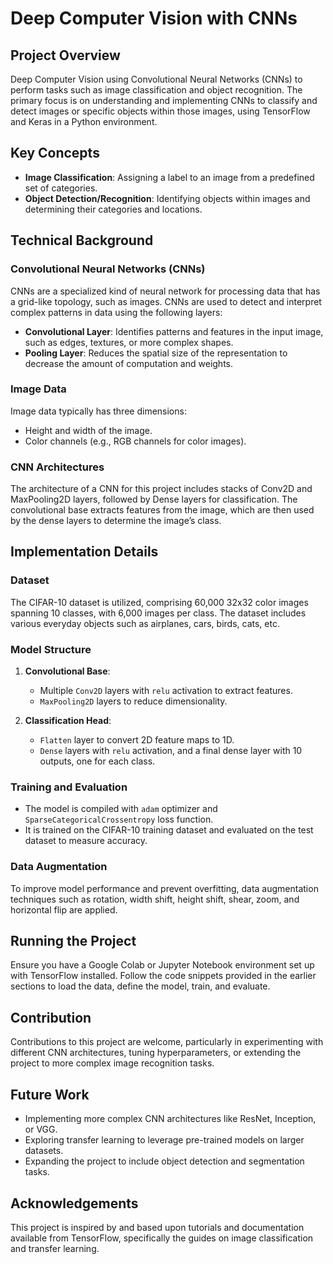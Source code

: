 # Deep Computer Vision with CNNs

## Project Overview

Deep Computer Vision using Convolutional Neural Networks (CNNs) to perform tasks such as image classification and object recognition. The primary focus is on understanding and implementing CNNs to classify and detect images or specific objects within those images, using TensorFlow and Keras in a Python environment.

## Key Concepts

- **Image Classification**: Assigning a label to an image from a predefined set of categories.
- **Object Detection/Recognition**: Identifying objects within images and determining their categories and locations.

## Technical Background

### Convolutional Neural Networks (CNNs)

CNNs are a specialized kind of neural network for processing data that has a grid-like topology, such as images. CNNs are used to detect and interpret complex patterns in data using the following layers:

- **Convolutional Layer**: Identifies patterns and features in the input image, such as edges, textures, or more complex shapes.
- **Pooling Layer**: Reduces the spatial size of the representation to decrease the amount of computation and weights.

### Image Data

Image data typically has three dimensions:

- Height and width of the image.
- Color channels (e.g., RGB channels for color images).

### CNN Architectures

The architecture of a CNN for this project includes stacks of Conv2D and MaxPooling2D layers, followed by Dense layers for classification. The convolutional base extracts features from the image, which are then used by the dense layers to determine the image’s class.

## Implementation Details

### Dataset

The CIFAR-10 dataset is utilized, comprising 60,000 32x32 color images spanning 10 classes, with 6,000 images per class. The dataset includes various everyday objects such as airplanes, cars, birds, cats, etc.

### Model Structure

1. **Convolutional Base**:
   - Multiple `Conv2D` layers with `relu` activation to extract features.
   - `MaxPooling2D` layers to reduce dimensionality.

2. **Classification Head**:
   - `Flatten` layer to convert 2D feature maps to 1D.
   - `Dense` layers with `relu` activation, and a final dense layer with 10 outputs, one for each class.

### Training and Evaluation

- The model is compiled with `adam` optimizer and `SparseCategoricalCrossentropy` loss function.
- It is trained on the CIFAR-10 training dataset and evaluated on the test dataset to measure accuracy.

### Data Augmentation

To improve model performance and prevent overfitting, data augmentation techniques such as rotation, width shift, height shift, shear, zoom, and horizontal flip are applied.

## Running the Project

Ensure you have a Google Colab or Jupyter Notebook environment set up with TensorFlow installed. Follow the code snippets provided in the earlier sections to load the data, define the model, train, and evaluate.

## Contribution

Contributions to this project are welcome, particularly in experimenting with different CNN architectures, tuning hyperparameters, or extending the project to more complex image recognition tasks.

## Future Work

- Implementing more complex CNN architectures like ResNet, Inception, or VGG.
- Exploring transfer learning to leverage pre-trained models on larger datasets.
- Expanding the project to include object detection and segmentation tasks.

## Acknowledgements

This project is inspired by and based upon tutorials and documentation available from TensorFlow, specifically the guides on image classification and transfer learning.
